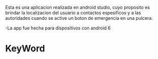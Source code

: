 Esta es una aplicacion realizada en android studio, cuyo proposito es brindar la localizacion del usuario a contactos espesificos y a las autoridades cuando se active un boton de emergencia en una pulcera.

-La app fue hecha para dispositivos con android 6

# KeyWord
